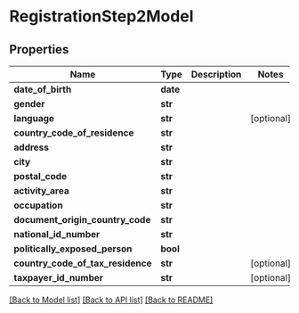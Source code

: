 # RegistrationStep2Model

## Properties
Name | Type | Description | Notes
------------ | ------------- | ------------- | -------------
**date_of_birth** | **date** |  | 
**gender** | **str** |  | 
**language** | **str** |  | [optional] 
**country_code_of_residence** | **str** |  | 
**address** | **str** |  | 
**city** | **str** |  | 
**postal_code** | **str** |  | 
**activity_area** | **str** |  | 
**occupation** | **str** |  | 
**document_origin_country_code** | **str** |  | 
**national_id_number** | **str** |  | 
**politically_exposed_person** | **bool** |  | 
**country_code_of_tax_residence** | **str** |  | [optional] 
**taxpayer_id_number** | **str** |  | [optional] 

[[Back to Model list]](../README.md#documentation-for-models) [[Back to API list]](../README.md#documentation-for-api-endpoints) [[Back to README]](../README.md)


